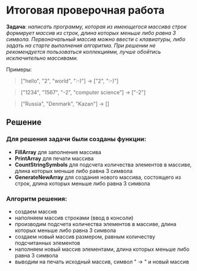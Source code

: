 # Итоговая проверочная работа

**Задача**: *написать программу, которая из имеющегося массива строк формирует массив из строк, длина которых меньше либо равна 3 символа. Первоначальный массив можно ввести с клавиатуры, либо задать на старте выполнения алгоритма. При решении не рекомендуется пользоваться коллекциями, лучше обойтись исключительно массивами.*

Примеры:

>["hello", "2", "world", ":-)"] -> ["2", ":-)"]

>["1234", "1567", "-2", "computer science"] -> ["-2"]

>["Russia", "Denmark", "Kazan"] -> []

## Решение

### Для решения задачи были созданы функции:
- **FillArray** для заполнения массива
- **PrintArray** для печати массива
- **CountStringSymbols** для подсчета количества элементов в массиве, длина которых меньше либо равна 3 символа
- **GenerateNewArray** для создания нового массива, состоящего из строк, длина которых меньше либо равна 3 символа

### Алгоритм решения:
- создаем массив
- наполняем массив строками (ввод в консоли)
- производим подсчета количества элементов в массиве, длина которых меньше либо равна 3 символа
- создаем новый массив размером, равным количеству подсчитанных элементов
- наполняем новый массив элементами, длина которых меньше либо равна 3 символа
- выводим на печать исходный массив, символ " -> " и новый массив
